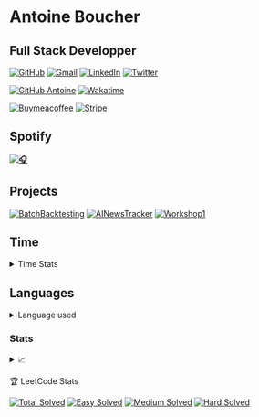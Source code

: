 # Antoine Boucher
## Full Stack Developper


[![GitHub](https://img.shields.io/static/v1?style=flat-square&logo=github&logoColor=white&label=&labelColor=181717&message=GitHub&color=16171d)](https://github.com/antoinebou12)
[![Gmail](https://img.shields.io/static/v1?style=flat-square&logo=gmail&logoColor=white&label=&labelColor=EA4335&message=GMail&color=16171d)](mailto:antoine.boucher012@gmail.com)
[![LinkedIn](https://img.shields.io/static/v1?style=flat-square&logo=linkedin&logoColor=white&label=&labelColor=0A66C2&message=LinkedIn&color=16171d)](https://linkedin.com/in/antoineboucher12)
[![Twitter](https://img.shields.io/static/v1?style=flat-square&logo=twitter&logoColor=white&label=&labelColor=1DA1F2&message=Twitter&color=16171d)](https://twitter.com/antoinebou12)

[![GitHub Antoine](https://img.shields.io/github/followers/antoinebou12?label=follow&style=social)](https://github.com/antoinebou12)
[![Wakatime](https://wakatime.com/badge/user/de8e93c7-b418-4d37-92b4-af69baf023e6.svg)](https://wakatime.com/@de8e93c7-b418-4d37-92b4-af69baf023e6)

[![Buymeacoffee](https://img.shields.io/badge/Buy_Me_A_Coffee-FFDD00?style=for-the-badge&logo=buy-me-a-coffee&logoColor=black)](https://www.buymeacoffee.com/antoineboucher)
[![Stripe](https://img.shields.io/badge/Stripe-626CD9?style=for-the-badge&logo=Stripe&logoColor=white)](https://buy.stripe.com/eVaaEYfLvaTp8jm5kl)

## Spotify
[![🎧](https://novatorem-antoinebou13.vercel.app/api/spotify)](https://open.spotify.com/user/antmangaminghd)

## Projects
[![BatchBacktesting](https://github-readme-stats.vercel.app/api/pin/?username=AlgoETS&repo=BatchBacktesting&theme=dark)](https://github.com/AlgoETS/BatchBacktesting)
[![AINewsTracker](https://github-readme-stats.vercel.app/api/pin/?username=AlgoETS&repo=AINewsTracker&theme=dark)](https://github.com/AlgoETS/AINewsTracker)
[![Workshop1](https://github-readme-stats.vercel.app/api/pin/?username=AlgoETS&repo=Workshop1&theme=dark)](https://github.com/AlgoETS/Workshop1)
## Time

<details> 
 
 <summary>Time Stats</summary>
 
[![antoinebou12's Time Stats](https://github-readme-stats.vercel.app/api/wakatime?username=antoinebou13&theme=dark)](https://github-readme-stats.vercel.app/api/wakatime?username=antoinebou12&theme=dark)
 
![](http://github-profile-summary-cards.vercel.app/api/cards/productive-time?username=antoinebou12&theme=aura_dark&utcOffset=8)
 
</details> 

## Languages
<details> 
    <summary>Language used</summary>
 
[![Top Langs](https://github-readme-stats.vercel.app/api/top-langs/?username=antoinebou12&theme=onedark&layout=compact)](https://github.com/anuraghazra/github-readme-stats)

![RepoLanguage](http://github-profile-summary-cards.vercel.app/api/cards/repos-per-language?username=antoinebou12&theme=aura_dark)
 
![Commits](http://github-profile-summary-cards.vercel.app/api/cards/most-commit-language?username=antoinebou12&theme=aura_dark)
 
</details>

### Stats 
<details> 
    <summary>📈</summary>
<img align="left" alt="Github Stats" src="https://github-readme-stats.vercel.app/api?username=antoinebou12&theme=dark&show_icons=true&hide_border=true" />
 
 ![](http://github-profile-summary-cards.vercel.app/api/cards/profile-details?username=antoinebou12&theme=aura_dark)

 ![](http://github-profile-summary-cards.vercel.app/api/cards/stats?username=antoinebou12&theme=aura_dark)
 
</details>

<!-- LEETCODE_STATS_START -->
:trophy: LeetCode Stats

[![Total Solved](https://img.shields.io/badge/Total_Solved-13%2F3018-blue)](https://leetcodestats.cyclic.app/antoinebou13)
[![Easy Solved](https://img.shields.io/badge/Easy_Solved-9%2F764-green)](https://leetcodestats.cyclic.app/antoinebou13)
[![Medium Solved](https://img.shields.io/badge/Medium_Solved-4%2F1586-yellow)](https://leetcodestats.cyclic.app/antoinebou13)
[![Hard Solved](https://img.shields.io/badge/Hard_Solved-0%2F668-red)](https://leetcodestats.cyclic.app/antoinebou13)

<!-- LEETCODE_STATS_END -->

